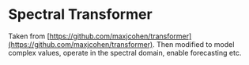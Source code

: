 # Spectral Transformer

Taken from [https://github.com/maxjcohen/transformer](https://github.com/maxjcohen/transformer).
Then modified to model complex values, operate in the spectral domain, enable forecasting etc.